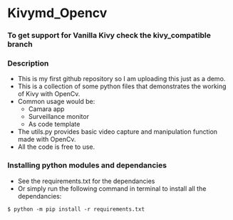 # **Kivymd_Opencv**
### To get support for Vanilla Kivy check the kivy_compatible branch

### Description
* This is my first github repository so I am uploading this just as a demo.
* This is a collection of some python files that demonstrates the working of Kivy with OpenCv.
* Common usage would be:
    - Camara app
    - Surveillance monitor
    - As code template
* The utils.py provides basic video capture and manipulation function made with OpenCv.
* All the code is free to use. 

### Installing python modules and dependancies
* See the requirements.txt for the dependancies
* Or simply run the following command in terminal to install all the dependancies:

```
$ python -m pip install -r requirements.txt
```
